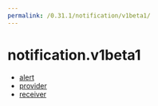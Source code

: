```yaml
---
permalink: /0.31.1/notification/v1beta1/
---
```


# notification.v1beta1



* [alert](alert.md)
* [provider](provider.md)
* [receiver](receiver.md)